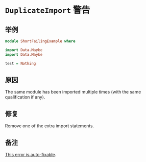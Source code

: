 # `DuplicateImport` 警告

## 举例

```purescript
module ShortFailingExample where

import Data.Maybe
import Data.Maybe

test = Nothing
```

## 原因

The same module has been imported multiple times (with the same qualification if any).

## 修复

Remove one of the extra import statements.

## 备注

[This error is auto-fixable](../guides/Error-Suggestions.md).
